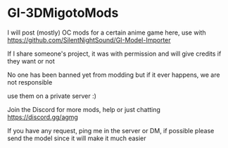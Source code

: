 # GI-3DMigotoMods
 
I will post (mostly) OC mods for a certain anime game here, use with https://github.com/SilentNightSound/GI-Model-Importer   

If I share someone's project, it was with permission and will give credits if they want or not  
  
No one has been banned yet from modding but if it ever happens, we are not responsible  

use them on a private server :)
  
Join the Discord for more mods, help or just chatting https://discord.gg/agmg  

If you have any request, ping me in the server or DM, if possible please send the model since it will make it much easier
